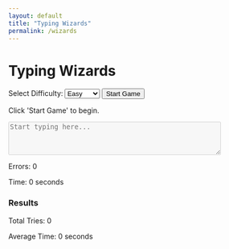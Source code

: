 ```yaml
---
layout: default
title: "Typing Wizards"
permalink: /wizards
---
```


<div class="typing-game-container">
    <h1>Typing Wizards</h1>
    <label for="difficulty">Select Difficulty:</label>
    <select id="difficulty">
        <option value="easy">Easy</option>
        <option value="medium">Medium</option>
        <option value="hard">Hard</option>
    </select>
    <!-- Start Button -->
    <button id="start-button">Start Game</button>
    <div id="sentence-container">
        <p id="sentence">Click 'Start Game' to begin.</p>
    </div>
    <textarea id="user-input" rows="4" cols="50" placeholder="Start typing here..." disabled></textarea>
    <div id="stats">
        <p id="error-count">Errors: 0</p>
        <p id="time-taken">Time: 0 seconds</p>
    </div>
    <h3>Results</h3>
    <ul id="prompt-list"></ul>
    <p id="total-tries">Total Tries: 0</p>
    <p id="average-time">Average Time: 0 seconds</p>
</div>
<!-- Include the JavaScript and CSS -->
<script src="/typinggame/script.js"></script>
<link rel="stylesheet" href="/typinggame/style.css">
